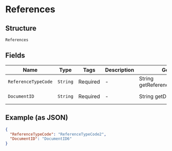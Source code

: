 
# References

## Structure

`References`

## Fields

| Name | Type | Tags | Description | Getter | Setter |
|  --- | --- | --- | --- | --- | --- |
| `ReferenceTypeCode` | `String` | Required | - | String getReferenceTypeCode() | setReferenceTypeCode(String referenceTypeCode) |
| `DocumentID` | `String` | Required | - | String getDocumentID() | setDocumentID(String documentID) |

## Example (as JSON)

```json
{
  "ReferenceTypeCode": "ReferenceTypeCode2",
  "DocumentID": "DocumentID6"
}
```

